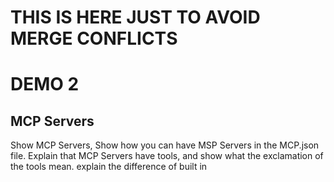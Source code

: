 # THIS IS HERE JUST TO AVOID MERGE CONFLICTS

# DEMO 2
## MCP Servers
Show MCP Servers, Show how you can have MSP Servers in the MCP.json file. Explain that MCP Servers have tools, and show what the exclamation of the tools mean. explain the difference of built in 